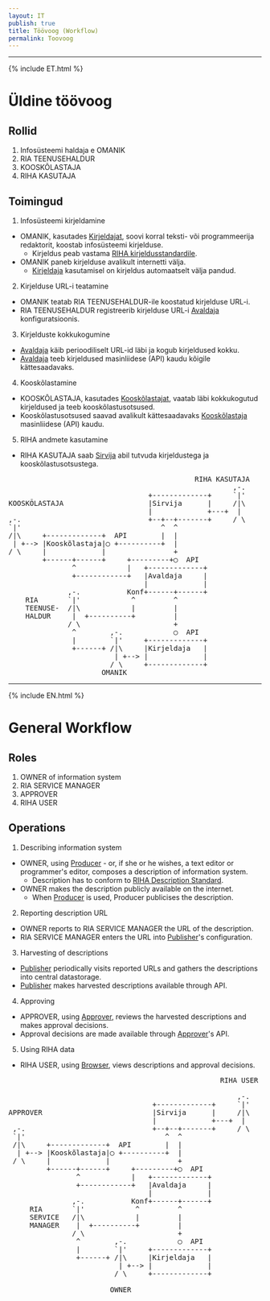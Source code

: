 ```yaml
---
layout: IT
publish: true
title: Töövoog (Workflow)
permalink: Toovoog
---
```


---

{% include ET.html %}

# Üldine töövoog

## Rollid

1. Infosüsteemi haldaja e OMANIK
2. RIA TEENUSEHALDUR
3. KOOSKÕLASTAJA
4. RIHA KASUTAJA

## Toimingud

1. Infosüsteemi kirjeldamine
  - OMANIK, kasutades [Kirjeldajat](Kirjeldaja), soovi korral teksti- või programmeerija redaktorit, koostab infosüsteemi kirjelduse.
    - Kirjeldus peab vastama [RIHA kirjeldusstandardile](Kirjeldusstandard).
  - OMANIK paneb kirjelduse avalikult internetti välja.
    - [Kirjeldaja](Kirjeldaja) kasutamisel on kirjeldus automaatselt välja pandud.
2. Kirjelduse URL-i teatamine
  - OMANIK teatab RIA TEENUSEHALDUR-ile koostatud kirjelduse URL-i.
  - RIA TEENUSEHALDUR registreerib kirjelduse URL-i [Avaldaja](Avaldaja) konfiguratsioonis.
3. Kirjelduste kokkukogumine
  - [Avaldaja](Avaldaja) käib perioodiliselt URL-id läbi ja kogub kirjeldused kokku.
  - [Avaldaja](Avaldaja) teeb kirjeldused masinliidese (API) kaudu kõigile kättesaadavaks.
4. Kooskõlastamine
  - KOOSKÕLASTAJA, kasutades [Kooskõlastajat](Kooskõlastaja), vaatab läbi kokkukogutud kirjeldused ja teeb kooskõlastusotsused.
  - Kooskõlastusotsused saavad avalikult kättesaadavaks [Kooskõlastaja](Kooskõlastaja) masinliidese (API) kaudu.
5. RIHA andmete kasutamine
  - RIHA KASUTAJA saab [Sirvija](Sirvija) abil tutvuda kirjeldustega ja kooskõlastusotsustega.

<div id='Arhitektuurijoonis'>
<pre>
                                            RIHA KASUTAJA
                                                     ,-.
                                 +-------------+     `|'
KOOSKÕLASTAJA                    |Sirvija      |     /|\
                                 |             +---+  |
,-.                              +--+--+-------+     / \
`|'                                 ^  ^
/|\     +-------------+  API        |  |
 | +--> |Kooskõlastaja|◯ +----------+  |
/ \     |             |                +
        +------+------+     +---------+◯  API
               ^            |   +-------------+
               +------------+   |Avaldaja     |
                                |             |
              ,-.           Konf+------+------+
    RIA       `|'            ^         ^
    TEENUSE-  /|\            |         |
    HALDUR     |  +----------+         |
              / \                      +
               ^        ,-.            ◯  API
               |        `|'     +-------------+
               +------+ /|\     |Kirjeldaja   |
                         | +--> |             |
                        / \     +-------------+
                      OMANIK
</pre>  

</div>

---

{% include EN.html %}

# General Workflow

## Roles

1. OWNER of information system
2. RIA SERVICE MANAGER
3. APPROVER
4. RIHA USER

## Operations

1. Describing information system
  - OWNER, using [Producer](Kirjeldaja) - or, if she or he wishes, a text editor or programmer's editor, composes a description of information system.
    - Description has to conform to [RIHA Description Standard](Kirjeldusstandard).
  - OWNER makes the description publicly available on the internet.
    - When [Producer](Kirjeldaja) is used, Producer publicises the description.
2. Reporting description URL
  - OWNER reports to RIA SERVICE MANAGER the URL of the description.
  - RIA SERVICE MANAGER enters the URL into [Publisher](Avaldaja)'s configuration.
3. Harvesting of descriptions
  - [Publisher](Avaldaja) periodically visits reported URLs and gathers the descriptions into central datastorage.
  - [Publisher](Avaldaja) makes harvested descriptions available through API.
4. Approving
  - APPROVER, using [Approver](Kooskõlastaja), reviews the harvested descriptions and makes approval decisions.
  - Approval decisions are made available through [Approver](Kooskõlastaja)'s API.
5. Using RIHA data 
  - RIHA USER, using [Browser](Sirvija), views descriptions and approval decisions.

<pre>
                                                  RIHA USER

                                                      ,-.
                                  +-------------+     `|'
APPROVER                          |Sirvija      |     /|\
                                  |             +---+  |
 ,-.                              +--+--+-------+     / \
 `|'                                 ^  ^
 /|\     +-------------+  API        |  |
  | +--> |Kooskõlastaja|◯ +----------+  |
 / \     |             |                +
         +------+------+     +---------+◯  API
                ^            |   +-------------+
                +------------+   |Avaldaja     |
                                 |             |
               ,-.           Konf+------+------+
     RIA       `|'            ^         ^
     SERVICE   /|\            |         |
     MANAGER    |  +----------+         |
               / \                      +
                ^        ,-.            ◯  API
                |        `|'     +-------------+
                +------+ /|\     |Kirjeldaja   |
                          | +--> |             |
                         / \     +-------------+

                        OWNER
  
</pre>
